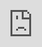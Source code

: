 ```yaml
---
layout: post
date:   2022-05-06
image: "/conflict_urbanism_sp2022/images/BABOON_THUMBNAIL.gif"
title: "Urban Baboon: No More Monkey Business"
author: "Jake Tiernan, Takashi Honzawa, Jacob Kackley, Charlie Liu"
---
```

#### The Urban Baboon

As Cape Town expanded, habitat along its perimeter began to diminish. The chacma baboons, once restricted to the hills and mountains surrounding the city, began to move to the interior of the city in search of food.  

![Chacma Baboons Roaming the Streets](/conflict_urbanism_sp2022/images/BABOON_STREETS.gif)  
Source: Tripp Afrika, "Baboons Invade my AirBNB - Table Mountain Animals - Cape Town."  

Enticed by anthropogenic food sources and emboldened by a lack of natural predators, the baboons became increasingly aggressive. This led them into near-constant conflict with humans living at the foot of Cape Town’s mountains, as they regularly raided picnics, tourist traps, cars, homes, and even people’s grocery bags as they searched for calorie rich, easy-to-attain anthropogenic food.   

![Chacma Baboons Attacking Humans](/conflict_urbanism_sp2022/images/BABOON_ATTACK.gif)  
Source: Lion Mountain TV, "Cape Baboons attack Tourists for food."

Attempts to dissuade the baboons proved futile. Guards armed with paintball guns, meant to pose as rival troops and scare away the baboons, did little to affect them. While they could not explicitly understand that their dwindling populations in the Cape Peninsula has garnered them protection from humanitarian and conservation groups alike, they do understand that the vast majority of humans they encounter will not use lethal force. With no natural predators, such as lions and leopards, left, the chacma baboon troops have become increasingly emboldened and, as a result, increasingly aggressive.  

![Humans Fighting Back with Paintball Guns](/conflict_urbanism_sp2022/images/BABOON_PAINTBALL.gif)  
Source: eNCA, "Paintball Guns Used to Get Rid of Baboons."   

#### Precedence

To form the basis for our critique, we examined the Chicago Urban Coyote project and its efforts to create range maps by geotagging various coyotes in the city of Chicago. The maps revealed several unique points of the coyotes foraging behavior in an urban ecosystem, such as smaller territories, more sporadic movement, and more overlap in ranges. However, they did not, and could not, account for the added layer of human interaction only an urban animal would encounter.  

![Range map of Chicago Coyote](/conflict_urbanism_sp2022/images/BABOON_Coyote_RangeMap.jpg)  
Source: Robert Krulwich, "60 Wild Coyotes Patrol Chicago (and Occasionally Stop at Convenience Stores)"  

![Image of Coyote in Quiznos](/conflict_urbanism_sp2022/images/BABOON_Coyote_Cooler.png)  
Source: Robert Krulwich, "60 Wild Coyotes Patrol Chicago (and Occasionally Stop at Convenience Stores)"  

Take, for example, the infamous incident of the coyote in the Quizno’s coke cooler. The coyote, searching for a place to cool itself on a hot summer day, entered a Quizno’s in downtown Chicago and promptly climbed into the coke cooler. While the range map shows where this coyote may be in the plan view of the neighborhood, it fails to capture the intimate realities of cohabitation between people and wildlife that occur at the architectural and personal scale.  

#### Cape Town Troop Conditions

Today, there are about 16-17 baboon troops that roam the South African Peninsula. [11 troops of baboons](https://www.baboons.org.za/index.php/management/cape-peninsula/rangers) are actively managed by baboon rangers. These 11-troops actively patrol Cape Town, stealing from garbage cans, cars, and even homes in order to find food. To manage and live with these animals, we must reconsider how we understand them. To do this the typical range map must be extrapolated and challenged, being rebuilt along ideas of animal behavior and a layer of human interaction unique to the urban ecosystem.  

![Range Map of Baboon Troops in the North](/conflict_urbanism_sp2022/images/BABOON_RANGEMAP_NORTH.png)  
Source: Human Wildlife Solutions, "Cape Peninsula Baboon Management Annual Report, July 2019 to June 2020"  

![Range Map of Baboon Troops in the South](/conflict_urbanism_sp2022/images/BABOON_RANGEMAP_SOUTH.png)  
Source: Human Wildlife Solutions, "Cape Peninsula Baboon Management Annual Report, July 2019 to June 2020"  

A range map proves especially limiting when studying Cape Town’s urban baboons, whose confrontational nature, as well as frequent use of homes and other buildings as foraging habitat, demands study in:
1. 3-Dimensions
2. A more intimate scale  

To better understand these animals and facilitate a more peaceful co-living arrangement, we propose a methodology that utilizes behavioral algorithms to predict their movements at a more intimate, and 3-dimensional, scale. Compiled alongside found videos, images, and experiential diagrams, the baboon moves from the abstract of the 2d-range map to a fleshed-out, living creature whose complex decision making and behavior can be better understood.  

#### Predictive Mapping + 3D Simulation

To produce our predictive range map model, we followed a basic patch selection model. The model typically calculates the attractiveness of a patch through multiplying abundance of food by chance of predation by net energy gained, or total energy gained from a piece of food minus the energy spent to get it. With little to no predation as result of laws outlawing the hunting of chacma baboons on the Cape Peninsula and no natural predators such as lions or leopards left, we chose to focus on abundance of food as our primary attractor.   

To understand the foraging habits of the baboons and their favorite targets, we then spoke to Cape Town resident Kiki Ramaphosa. Ramaphosa informed us that favorite targets were tourist-heavy areas, such as resorts and wine farms, that produced high amounts of food-waste while also hosting easy targets in the form of unaware tourists. Picnic areas were another favorite target, and baboons were, in general, only observed around natural areas.  

![National Park Proximity](/conflict_urbanism_sp2022/images/BABOON_National_Park_Proximity.jpg)  
Data: [South African National Parks](https://www.sanparks.org/parks/table_mountain/tourism/map.php)  

![Picnic Area Proximity](/conflict_urbanism_sp2022/images/BABOON_Picnic_Area_Proximity.jpg)  
Data: [Cape Town Open Data Portal](https://web1.capetown.gov.za/web1/opendataportal/)  

![Resort Proximity](/conflict_urbanism_sp2022/images/BABOON_Resort_Proximity.jpg)  
Data: [Cape Town Open Data Portal](https://web1.capetown.gov.za/web1/opendataportal/)  

![Winery Proximity](/conflict_urbanism_sp2022/images/BABOON_Winery_Proximity.jpg)  
Data: [Cape Town Open Data Portal](https://web1.capetown.gov.za/web1/opendataportal/)  

Our model was then created by utilizing Cape Town’s official planning suburbs as the patches to be selected from. A suburbs proximity to a nature reserve was the most heavily weighted factor, while its proximity to, and abundance of, picnic areas, wine farms, and resorts were weighted evenly. Our final findings from this suitability model proved consistent with information learned from Ramaphosa, in that wealthier neighborhoods adjacent to nature reserves, such as Constantia, were most often foraging habitat for the chacma baboon troops. 

![Suitability Analysis](/conflict_urbanism_sp2022/images/BABOON_Suitability_Analysis_Final.jpg)
Data: [Cape Town Open Data Portal](https://web1.capetown.gov.za/web1/opendataportal/)  

The neighborhood of Constantia was then selected to explore potential pathways the troops may take when moving from Table Mountain to the neighborhood and then back again. 10, random agents were assigned on a piece of topography containing a portion of Table Mountain and all of Constantia, with each representing a potential pathway a troop could take when searching for food. Slope was used as the determining factor in how baboons chose to move, with agents reaching their lowest points searching for higher points to jump to, simulating moving back up the mountain, and high points moving lower, simulating searching for food. To eventually improve on this simulation further, architectural forms themselves will be weighted as points attractors that draw agents in. Issues with agents being particularly attracted to the edge of the 3d-model will also be addressed. Regardless, this portion of the model works to inform pathways baboons are likely to take as they understand foraging as a gradient from high-to-low, or mountain-to-neighborhood.  

![Predictive Range Map](/conflict_urbanism_sp2022/images/BABOON_PATH_FINDING.gif)  

Finally, our patch selection model was used to animate baboons moving on an interactive, topographic model of Cape Town in suburbs they were likely in. Each moving baboon within this model was then tagged with a video of what possible encounter may occur at each location, showing the baboon in a more intimate, personal level of detail than the typical range map could. Busses, cars, and trains were added to show contrast to the baboons in the environment, as well as provide a relative comparison to see their speed.  

*INSERT 3D ENVIRONMENT PENDING*

#### The Human Experience  

The goal of this project is to convey the experience of living with the urban baboon. In order to convey this experience, we begin zooming into the architectural scale. Through video research and data from baboon management organizations, we begin to understand how the baboons were inhabiting and moving across the urban and suburban fabric.    

![Analysis of Baboon Movement](/conflict_urbanism_sp2022/images/BABOON_MOVEMENT.gif)  

We found that roofs and lawns were frequently used for quick entrances and exits when raiding homes, garbage cans, and cars, especially when confronted by people or dogs. Using the wealth of video sources that circulate online, we then proceed to categorize where humans come into contact with baboons.  

Further exploring where baboon encounters may occur at the human scale, we sourced data from the Human Wildlife Solutions Cape Peninsula Baboon Management Annual Report. Through this report and reflected in our own analysis, we learned waste management, particularly in the South East region, continues to be a major issue in baboon affected areas. The report goes on to prioritize community awareness through addressing and changing human behavior around baboon-affected areas of the Peninsula.  

Our project attempts to further capture the human experience in order to help curb human behaviors towards baboons in affected areas. Using the Cape Town [24/7 Baboon Hotline](https://www.capetown.gov.za/Media-and-news/City%20appoints%20a%20new%20service%20provider%20for%20Urban%20Baboon%20Programme.html) call data and research from [The South African Baboon Forum](https://www.baboons.org.za/index.php), we have identified typical urban spaces where encounters happen and conveyed what to do in these scenarios according to the [Roo Els Conservatory] (https://rooiels.weebly.com/baboons.html)  

#### Five Urban Categories and What to do in an Encounter:  

1. **In an Urban Area**  
![Urban Area](/conflict_urbanism_sp2022/images/BABOON_HOUSERAID.gif)  
Source: BC stargazer, "baboons invading a house in South Africa"
  - Remain calm.  Be sure that the doors/windows are secure to prevent entry. 
  - Don’t walk around carrying food. If walking with food from the shop, or to the beach, put it into a backpack.
  - Don’t purposefully get too close.
  - It is not good for the baboons or for coexistence if baboons access human food.  But if you are in that situation – then you must let the food drop and move away.

2. **Bin Raids**  
![Bin Raid](/conflict_urbanism_sp2022/images/BABOON_BINRAID.gif)  
Source: Lion Mountain TV, "Cape Baboons attack Tourists for food."
  - Ensure outside bins are baboon proof or take your waste elsewhere
  - Ensure baboon-proof bin is firmly attached, cannot be overturned and is baboon proof.
  - If waste is stored the container needs to be sealed and in a safe place (e.g. inside a garage and not outside).
  - Consider separating waste and take recyclables (plastic, glass, metal and paper)

3. **Raid Unoccupied House**  
![Unoccupied House](/conflict_urbanism_sp2022/images/BABOON_KITCHENRAID.gif)  
Source: BC stargazer, "baboons invading a house in South Africa"
  - Keep unprotected doors and windows closed and locked.
  - Store food in closed places where the baboons cannot see it.

4. **Raid Occupied House**  
![Occupied House](/conflict_urbanism_sp2022/images/BABOON_MR.CLARKSON_HOUSE_1.gif)  
Source: Charles Clarkson
  - Stay calm and allow the baboon to keep whatever food is in its hands. If you panic, you may panic the baboon and it may defecate.
  - Remove your dogs and keep them calm.
  - Allow the baboon to take whatever it may have, then raise your arms and chase it out but don’t scream.
  - Provide an exit route for the baboon (preferably the way they came in). Firmly encourage it to leave. “No!”

5. **Threatening / Stealing**  
![Baboon Thief](/conflict_urbanism_sp2022/images/BABOON_STEALING.gif)  
Source: Haim Kaplan, "funny baboons stealing"
  - Be seen to be in control. Baboons read body language and react accordingly.
  - If the baboon bares its teeth (”fear grimace”), it is scared. Continue to chase it out.
  - **Under no circumstance should baboons be harmed in any way, including firing crackers at them. They are a protected species in the Western Cape and harm of any kind is illegal.**  

#### Baboon Proofing Your House

According to the [Roo Els Conservatory](https://rooiels.weebly.com/tips-for-building-and-plot-clearingg.html), please click through the image below for some tips on Baboon-proofing your home. See more information on [Baboon Page](http://rooiels.weebly.com/baboons.html).  

<div class="iframe-column"><iframe src="https://archinvestor.github.io/No-More-Monkey-Business/" style="position:absolute;top:0;left:0;width:100%;height:150%;" frameborder="0"></iframe></div>  

#### Resources  
1. Richardson, Heather. “Urban Wildlife: Managing Cape Town's Baboons.” Mongabay Environmental News. Mongabay Environmental News, June 9, 2021. https://news.mongabay.com/2020/01/urban-wildlife-managing-cape-towns-baboons/.
2. Diakhate, Mamadou, Kelley Gandurski, and Ilanah Taves. “Coyote Management & Coexistence Plan - City of Chicago.” City of Chicago. Accessed March 7, 2022. https://www.chicago.gov/content/dam/city/depts/cacc/PDFiles/CACC_Coyote_Management_FINAL.pdf.
3. “So This Coyote Walks into a Quiznos ...” Chicago Tribune, August 21, 2021. https://www.chicagotribune.com/news/ct-xpm-2007-04-04-0704040747-story.html.
4. Krulwich, Robert. “60 Wild Coyotes Patrol Chicago (and Occasionally Stop at Convenience Stores).” NPR. NPR, December 8, 2010. https://www.npr.org/sections/krulwich/2010/12/08/131876027/60-wild-coyotes-patrol-chicago-and-occasionally-stop-at-convenience-stores.
5. “South African National Parks - Sanparks - Official Website - Accommodation, Activities, Prices, Reservations.” SANParks. Accessed May 2, 2022. https://www.sanparks.org/parks/table_mountain/tourism/map.php.
6. City of Cape Town. Cape Town Open Data Portal, 2021. Cape Town, South Africa: City of Cape Town, 2021.
7. United States Geological Survey. Earth Explorer, 2022. Washington, D.C.: United States Department of the Interior.
8. Open buildings. Accessed May 2, 2022. https://sites.research.google/open-buildings/#dataformat.  
9. “City of Cape Town Link.” City of Cape Town. Accessed May 7, 2022. https://www.capetown.gov.za/Explore%20and%20enjoy/nature-and-outdoors/our-precious-biodiversity/focus-on-baboons. 
10. "Living with baboons." The South African Baboon Forum. Accessed May 7, 2022. https://www.baboons.org.za/index.php/management/cape-peninsula/rangers
11. "Urban Baboon Programme." The South African Baboon Forum. Accessed May 7,2022. https://baboons.org.za/index.php/management/cape-peninsula/urban-baboon-programme-reports/category/10-urban-baboon-programme-reports
12. "Cape Peninsula Baboon Management Annual Report July 2019 to June 2020." Human Wildlife Solutions. Accessed May 7, 2022. https://resource.capetown.gov.za/documentcentre/Documents/City%20research%20reports%20and%20review/Baboon-Mngt-2019-20-annual-report-HWS.pdf
13. "Summary: Regulations and Guidelines applicable to Owners and Builders in ecologically sensitive areas." Roo Els Conservatory. Accessed May 7, 2022. https://rooiels.weebly.com/tips-for-building-and-plot-clearingg.html

#### Video Resources
1. Baboons Invade My AIRBNB - Table Mountain Animals - Cape Town. YouTube. YouTube, 2020. https://www.youtube.com/watch?v=f5ppyKernHU. 
2. The Kommetjie Baboons having some fun by the pool. Youtube. Youtube, 2022. https://www.youtube.com/watch?v=CRyWFRKcit4
3. Chacma Baboons grooming each other. Youtube. Youtube, 2021. https://www.youtube.com/watch?v=IPzBWMvCpCw
4. eNCA, Paintball Guns Used to Get Rid of Baboons. Youtube. Youtube, 2012. https://www.youtube.com/watch?v=uekGiq9a_xc
5. funny baboons stealing. Youtube. Youtube, 2015. https://www.youtube.com/watch?v=8RvPNOA1mCE
6. baboons invading a house in South Africa. Youtube. Youtube, 2013. https://www.youtube.com/watch?v=-co7vpMXq_s
7. Cape Baboons attack Tourists for Food. Youtube. Youtube, 2016. https://www.youtube.com/watch?v=RX0A_PTuQCQ
